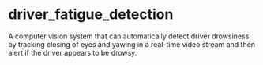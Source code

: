 # driver_fatigue_detection
A computer vision system that can automatically detect driver drowsiness by tracking closing of eyes and yawing in a real-time video stream and then alert if the driver appears to be drowsy.
